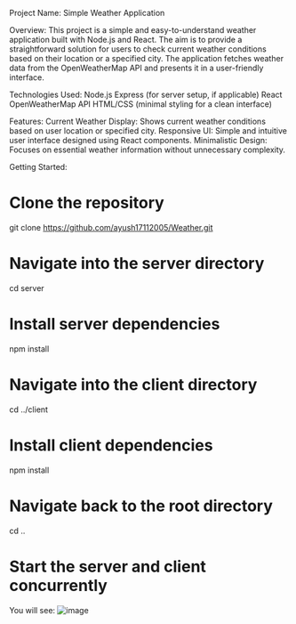 Project Name:
Simple Weather Application

Overview:
This project is a simple and easy-to-understand weather application built with Node.js and React. The aim is to provide a straightforward solution for users to check current weather conditions based on their location or a specified city. The application fetches weather data from the OpenWeatherMap API and presents it in a user-friendly interface.

Technologies Used:
Node.js
Express (for server setup, if applicable)
React
OpenWeatherMap API
HTML/CSS (minimal styling for a clean interface)

Features:
Current Weather Display: Shows current weather conditions based on user location or specified city.
Responsive UI: Simple and intuitive user interface designed using React components.
Minimalistic Design: Focuses on essential weather information without unnecessary complexity.

Getting Started:
# Clone the repository
git clone https://github.com/ayush17112005/Weather.git

# Navigate into the server directory
cd server

# Install server dependencies
npm install

# Navigate into the client directory
cd ../client

# Install client dependencies
npm install

# Navigate back to the root directory
cd ..

# Start the server and client concurrently

You will see:
![image](https://github.com/ayush17112005/Weather/assets/128773301/3f33269f-1f07-44a5-abb3-836ec57113c9)




